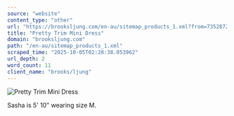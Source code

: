 ```yaml
---
source: "website"
content_type: "other"
url: "https://brooksljung.com/en-au/sitemap_products_1.xml?from=7352872009924&to=7352872009924"
title: "Pretty Trim Mini Dress"
domain: "brooksljung.com"
path: "/en-au/sitemap_products_1.xml"
scraped_time: "2025-10-05T02:28:38.053962"
url_depth: 2
word_count: 11
client_name: "brooks/ljung"
---
```


![Pretty Trim Mini Dress](https://cdn.shopify.com/s/files/1/0506/8295/3924/products/08_A.jpg?v=1679086421)

Sasha is 5' 10" wearing size M.